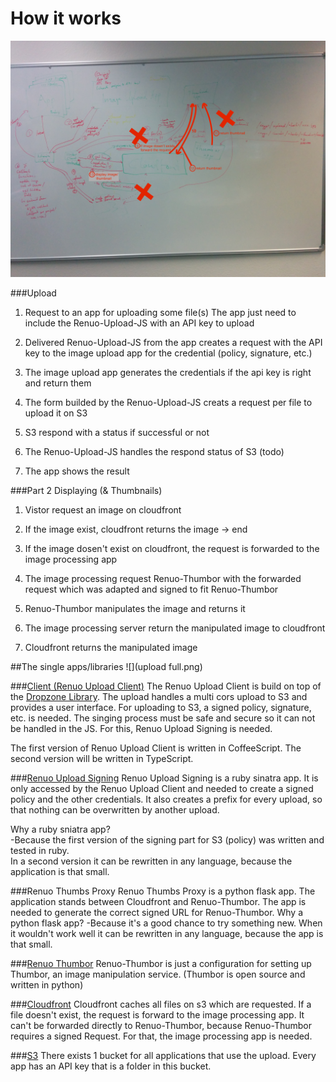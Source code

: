 # How it works
![](concept_of_renuo_upload.jpg)

###Upload
1. Request to an app for uploading some file(s)
The app just need to include the Renuo-Upload-JS with an API key to upload

2. Delivered Renuo-Upload-JS from the app creates a request with the API key to the image upload app for the credential (policy, signature, etc.)

3. The image upload app generates the credentials if the api key is right and return them

4. The form builded by the Renuo-Upload-JS creats a request per file to upload it on S3

5. S3 respond with a status if successful or not

6. The Renuo-Upload-JS handles the respond status of S3 (todo)

7. The app shows the result

###Part 2 Displaying (& Thumbnails)
1. Vistor request an image on cloudfront

2. If the image exist, cloudfront returns the image -> end

2. If the image dosen't exist on cloudfront, the request is forwarded to the image processing app

3. The image processing request Renuo-Thumbor with the forwarded request which was adapted and signed to fit Renuo-Thumbor

4. Renuo-Thumbor manipulates the image and returns it

5. The image processing server return the manipulated image to cloudfront

6. Cloudfront returns the manipulated image

##The single apps/libraries
![](upload full.png)

###[Client (Renuo Upload Client)](https://github.com/renuo/renuo-upload)
The Renuo Upload Client is build on top of the [Dropzone Library](http://www.dropzonejs.com/).
The upload handles a multi cors upload to S3 and provides a user interface. For uploading to S3, a signed policy, signature, etc. is needed. 
The singing process must be safe and secure so it can not be handled in the JS. For this, Renuo Upload Signing is needed.

The first version of Renuo Upload Client is written in CoffeeScript. The second version will be written in TypeScript.

###[Renuo Upload Signing](https://github.com/renuo/renuo-upload-signing)
Renuo Upload Signing is a ruby sinatra app. It is only accessed by the Renuo Upload Client and needed to create a signed policy and the other credentials. It also creates a prefix for every upload, so that nothing can be overwritten by another upload.

Why a ruby sniatra app?<br>
-Because the first version of the signing part for S3 (policy) was written and tested in ruby.<br>
In a second version it can be rewritten in any language, because the application is that small.

###Renuo Thumbs Proxy
Renuo Thumbs Proxy is a python flask app. The application stands between Cloudfront and Renuo-Thumbor.
The app is needed to generate the correct signed URL for Renuo-Thumbor.
Why a python flask app? -Because it's a good chance to try something new.
When it wouldn't work well it can be rewritten in any language, because the app is that small.

###[Renuo Thumbor](https://github.com/renuo/renuo-thumbor)
Renuo-Thumbor is just a configuration for setting up Thumbor, an image manipulation service. (Thumbor is open source and written in python)

###[Cloudfront](https://aws.amazon.com/cloudfront/)
Cloudfront caches all files on s3 which are requested. If a file doesn't exist, the request is forward to the image processing app.
It can't be forwarded directly to Renuo-Thumbor, because Renuo-Thumbor requires a signed Request. For that, the image processing app is needed.

###[S3](https://aws.amazon.com/s3/)
There exists 1 bucket for all applications that use the upload. Every app has an API key that is a folder in this bucket.